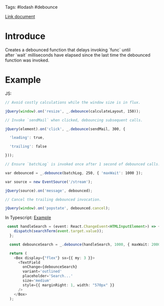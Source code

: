 Tags: #lodash #debounce

[Link document](https://lodash.com/docs/4.17.15#debounce)

# Introduce
<p>Creates a debounced function that delays invoking `func` until after `wait` milliseconds have elapsed since the last time the debounced function was invoked.</p>

# Example
JS:
```js
// Avoid costly calculations while the window size is in flux.

jQuery(window).on('resize', _.debounce(calculateLayout, 150));

// Invoke `sendMail` when clicked, debouncing subsequent calls.

jQuery(element).on('click', _.debounce(sendMail, 300, {

  'leading': true,

  'trailing': false

}));

// Ensure `batchLog` is invoked once after 1 second of debounced calls.

var debounced = _.debounce(batchLog, 250, { 'maxWait': 1000 });

var source = new EventSource('/stream');

jQuery(source).on('message', debounced);

// Cancel the trailing debounced invocation.

jQuery(window).on('popstate', debounced.cancel);
```

In Typescript: [Example](https://github.com/HarryWarre/Todo-Redux-Intelli/blob/master/src/components/form/filter-task.tsx)
```typescript
 const handleSearch = (event: React.ChangeEvent<HTMLInputElement>) => {
    dispatch(searchTerm(event.target.value));
  };

  const debounceSearch = _.debounce(handleSearch, 1000, { maxWait: 2000 });

  return (
    <Box display={"flex"} sx={{ my: 3 }}>
      <TextField
        onChange={debounceSearch}
        variant='outlined'
        placeholder='Search...'
        size='medium'
        style={{ marginRight: 1, width: "570px" }}
      />
    </Box>
  );
```

